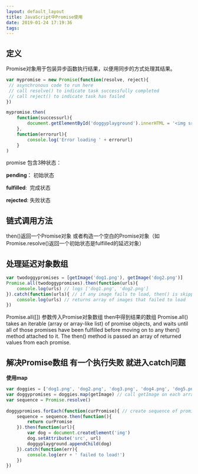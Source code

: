 ```yaml
---
layout: default_layout
title: JavaScript中Promise使用
date: 2019-01-24 17:19:36
tags:
---
```

## 定义

Promise对象用于包装异步函数执行结果，以便用同步的方式处理其结果。

```javascript
var mypromise = new Promise(function(resolve, reject){
 // asynchronous code to run here
 // call resolve() to indicate task successfully completed
 // call reject() to indicate task has failed 
})
```

```javascript
mypromise.then(
    function(successurl){
        document.getElementById('doggyplayground').innerHTML = '<img src="' + successurl + '" />'
    },
    function(errorurl){
        console.log('Error loading ' + errorurl)
    }
)
```

promise 包含3种状态：

**pending**： 初始状态

**fulfilled**:  完成状态

**rejected**: 失败状态

## 链式调用方法
then()返回一个Promise对象 或者构造一个空白的Promise对象（如Promise.resolve()返回一个初始状态是fulfilled的延迟对象）

## 处理延迟对象数组
```javascript
var twodoggypromises = [getImage('dog1.png'), getImage('dog2.png')]
Promise.all(twodoggypromises).then(function(urls){
    console.log(urls) // logs ['dog1.png', 'dog2.png']
}).catch(function(urls){ // if any image fails to load, then() is skipped and catch is called
    console.log(urls) // returns array of images that failed to load
})
```
Promise.all([]) 参数传入Promise对象数组 then中得到结果的数组 
Promise.all() takes an iterable (array or array-like list) of promise objects, and waits until all of those promises have been fulfilled before moving on to any then() method attached to it. The then() method is passed an array of returned values from each promise.

## 解决Promise数组 有一个执行失败 就进入catch问题
**使用map**
```javascript
var doggies = ['dog1.png', 'dog2.png', 'dog3.png', 'dog4.png', 'dog5.png']
var doggypromises = doggies.map(getImage) // call getImage on each array element and return array of promises
var sequence = Promise.resolve()
 
doggypromises.forEach(function(curPromise){ // create sequence of promises to act on each one in succession
    sequence = sequence.then(function(){
        return curPromise
    }).then(function(url){
        var dog = document.createElement('img')
        dog.setAttribute('src', url)
        doggyplayground.appendChild(dog)
    }).catch(function(err){
        console.log(err + ' failed to load!')
    })
})
```